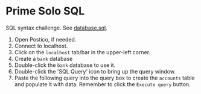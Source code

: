 # Prime Solo SQL

SQL syntax challenge. See [database.sql](database.sql).

1. Open Postico, if needed.
2. Connect to localhost.
3. Click on the `localhost` tab/bar in the upper-left corner.
4. Create a `bank` database
5. Double-click the `bank` database to use it.
6. Double-click the 'SQL Query' icon to bring up the query window.
7. Paste the following query into the query box to create the `accounts` table and populate it with data. Remember to click the `Execute query` button.